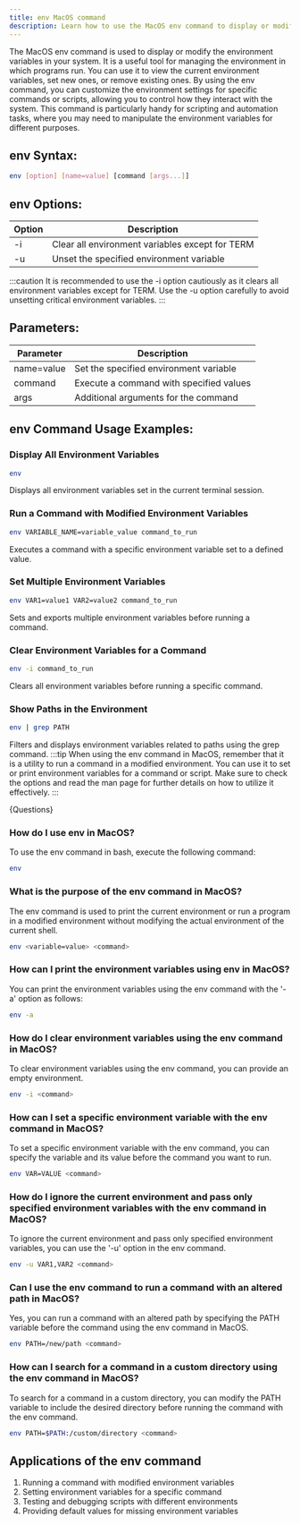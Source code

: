 ```yaml
---
title: env MacOS command
description: Learn how to use the MacOS env command to display or modify the environment variables in your system.
---
```


The MacOS env command is used to display or modify the environment variables in your system. It is a useful tool for managing the environment in which programs run. You can use it to view the current environment variables, set new ones, or remove existing ones. By using the env command, you can customize the environment settings for specific commands or scripts, allowing you to control how they interact with the system. This command is particularly handy for scripting and automation tasks, where you may need to manipulate the environment variables for different purposes.

## env Syntax:
```bash
env [option] [name=value] [command [args...]]
```
## env Options:
| Option | Description |
|--------|-------------|
| -i     | Clear all environment variables except for TERM |
| -u     | Unset the specified environment variable |

:::caution
It is recommended to use the -i option cautiously as it clears all environment variables except for TERM. Use the -u option carefully to avoid unsetting critical environment variables.
:::

## Parameters:
| Parameter  | Description                              |
|------------|------------------------------------------|
| name=value | Set the specified environment variable   |
| command    | Execute a command with specified values |
| args       | Additional arguments for the command     |
## env Command Usage Examples:
### Display All Environment Variables
```bash
env
```
Displays all environment variables set in the current terminal session.

### Run a Command with Modified Environment Variables
```bash
env VARIABLE_NAME=variable_value command_to_run
```
Executes a command with a specific environment variable set to a defined value.

### Set Multiple Environment Variables
```bash
env VAR1=value1 VAR2=value2 command_to_run
```
Sets and exports multiple environment variables before running a command.

### Clear Environment Variables for a Command
```bash
env -i command_to_run
```
Clears all environment variables before running a specific command.

### Show Paths in the Environment
```bash
env | grep PATH
```
Filters and displays environment variables related to paths using the grep command.
:::tip
When using the env command in MacOS, remember that it is a utility to run a command in a modified environment. You can use it to set or print environment variables for a command or script. Make sure to check the options and read the man page for further details on how to utilize it effectively.
:::

{Questions} 

### How do I use env in MacOS?
To use the env command in bash, execute the following command:
```bash
env
```

### What is the purpose of the env command in MacOS?
The env command is used to print the current environment or run a program in a modified environment without modifying the actual environment of the current shell.
```bash
env <variable=value> <command>
```

### How can I print the environment variables using env in MacOS?
You can print the environment variables using the env command with the '-a' option as follows:
```bash
env -a
```

### How do I clear environment variables using the env command in MacOS?
To clear environment variables using the env command, you can provide an empty environment. 
```bash
env -i <command>
```

### How can I set a specific environment variable with the env command in MacOS?
To set a specific environment variable with the env command, you can specify the variable and its value before the command you want to run.
```bash
env VAR=VALUE <command>
```

### How do I ignore the current environment and pass only specified environment variables with the env command in MacOS?
To ignore the current environment and pass only specified environment variables, you can use the '-u' option in the env command.
```bash
env -u VAR1,VAR2 <command>
```

### Can I use the env command to run a command with an altered path in MacOS?
Yes, you can run a command with an altered path by specifying the PATH variable before the command using the env command in MacOS.
```bash
env PATH=/new/path <command>
```

### How can I search for a command in a custom directory using the env command in MacOS?
To search for a command in a custom directory, you can modify the PATH variable to include the desired directory before running the command with the env command.
```bash
env PATH=$PATH:/custom/directory <command>
```
## Applications of the env command

1. Running a command with modified environment variables
2. Setting environment variables for a specific command
3. Testing and debugging scripts with different environments
4. Providing default values for missing environment variables